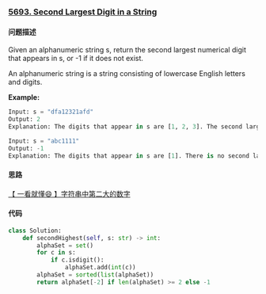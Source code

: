 ### [5693. Second Largest Digit in a String](https://leetcode-cn.com/problems/second-largest-digit-in-a-string/)

#### 问题描述
Given an alphanumeric string s, return the second largest numerical digit that appears in s, or -1 if it does not exist.

An alphanumeric string is a string consisting of lowercase English letters and digits.

**Example:**
```python
Input: s = "dfa12321afd"
Output: 2
Explanation: The digits that appear in s are [1, 2, 3]. The second largest digit is 2.
```
```python
Input: s = "abc1111"
Output: -1
Explanation: The digits that appear in s are [1]. There is no second largest digit.
```
#### 思路
[【 一看就懂😄 】字符串中第二大的数字](https://leetcode-cn.com/problems/second-largest-digit-in-a-string/solution/yi-kan-jiu-dong-zi-fu-chuan-zhong-di-er-ej47y/)

#### 代码

```python
class Solution:
    def secondHighest(self, s: str) -> int:
        alphaSet = set()
        for c in s:
            if c.isdigit():
                alphaSet.add(int(c))
        alphaSet = sorted(list(alphaSet))
        return alphaSet[-2] if len(alphaSet) >= 2 else -1
```